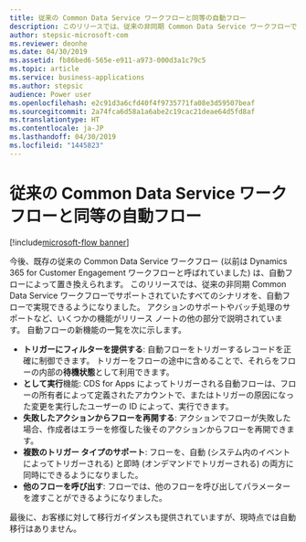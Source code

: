 ```yaml
---
title: 従来の Common Data Service ワークフローと同等の自動フロー
description: このリリースでは、従来の非同期 Common Data Service ワークフローでサポートされていたすべてのシナリオを、自動フローで実現できるようになりました。
author: stepsic-microsoft-com
ms.reviewer: deonhe
ms.date: 04/30/2019
ms.assetid: fb86bed6-565e-e911-a973-000d3a1c79c5
ms.topic: article
ms.service: business-applications
ms.author: stepsic
audience: Power user
ms.openlocfilehash: e2c91d3a6cfd40f4f9735771fa08e3d59507beaf
ms.sourcegitcommit: 2a74fca6d58a1a6abe2c19cac21deae64d5fd8af
ms.translationtype: HT
ms.contentlocale: ja-JP
ms.lasthandoff: 04/30/2019
ms.locfileid: "1445823"
---
```

# <a name="automated-flow-parity-with-classic-common-data-service-workflows"></a>従来の Common Data Service ワークフローと同等の自動フロー

[!include[microsoft-flow banner](../includes/microsoft-flow.md)]

今後、既存の従来の Common Data Service ワークフロー (以前は Dynamics 365 for Customer Engagement ワークフローと呼ばれていました) は、自動フローによって置き換えられます。 このリリースでは、従来の非同期 Common Data Service ワークフローでサポートされていたすべてのシナリオを、自動フローで実現できるようになりました。 アクションのサポートやバッチ処理のサポートなど、いくつかの機能がリリース ノートの他の部分で説明されています。 自動フローの新機能の一覧を次に示します。

- **トリガーにフィルターを提供する**: 自動フローをトリガーするレコードを正確に制御できます。 トリガーをフローの途中に含めることで、それらをフローの内部の**待機状態**として利用できます。
- **として実行**機能: CDS for Apps によってトリガーされる自動フローは、フローの所有者によって定義されたアカウントで、またはトリガーの原因になった変更を実行したユーザーの ID によって、実行できます。
- **失敗したアクションからフローを再開する**: アクションでフローが失敗した場合、作成者はエラーを修復した後そのアクションからフローを再開できます。
- **複数のトリガー タイプのサポート**: フローを、自動 (システム内のイベントによってトリガーされる) と即時 (オンデマンドでトリガーされる) の両方に同時にできるようになりました。
- **他のフローを呼び出す**: フローでは、他のフローを呼び出してパラメーターを渡すことができるようになりました。

最後に、お客様に対して移行ガイダンスも提供されていますが、現時点では自動移行はありません。

